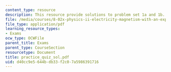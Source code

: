 ```yaml
---
content_type: resource
description: This resource provide solutions to problem set 1a and 1b.
file: /media/courses/8-02x-physics-ii-electricity-magnetism-with-an-experimental-focus-spring-2005/d40cc9e5644bdb33f2c07a5986391716_practice_quiz_sol.pdf
file_type: application/pdf
learning_resource_types:
- Exams
ocw_type: OCWFile
parent_title: Exams
parent_type: CourseSection
resourcetype: Document
title: practice_quiz_sol.pdf
uid: d40cc9e5-644b-db33-f2c0-7a5986391716
---
```

